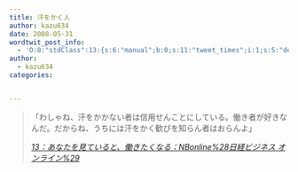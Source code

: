 ```yaml
---
title: 汗をかく人
author: kazu634
date: 2008-05-31
wordtwit_post_info:
  - 'O:8:"stdClass":13:{s:6:"manual";b:0;s:11:"tweet_times";i:1;s:5:"delay";i:0;s:7:"enabled";i:1;s:10:"separation";s:2:"60";s:7:"version";s:3:"3.7";s:14:"tweet_template";b:0;s:6:"status";i:2;s:6:"result";a:0:{}s:13:"tweet_counter";i:2;s:13:"tweet_log_ids";a:1:{i:0;i:4055;}s:9:"hash_tags";a:0:{}s:8:"accounts";a:1:{i:0;s:7:"kazu634";}}'
author:
  - kazu634
categories:


---
```

<div class="section">
<blockquote title="13：あなたを見ていると、働きたくなる：NBonline%28日経ビジネス オンライン%29" cite="http://business.nikkeibp.co.jp/article/life/20080529/159631/">
<p>
      「わしゃね、汗をかかない者は信用せんことにしている。働き者が好きなんだ。だからね、うちには汗をかく歓びを知らん者はおらんよ」
</p>
    
<p>
<cite><a href="http://business.nikkeibp.co.jp/article/life/20080529/159631/" onclick="__gaTracker('send', 'event', 'outbound-article', 'http://business.nikkeibp.co.jp/article/life/20080529/159631/', '13：あなたを見ていると、働きたくなる：NBonline%28日経ビジネス オンライン%29');" target="_blank">13：あなたを見ていると、働きたくなる：NBonline%28日経ビジネス オンライン%29</a></cite>
</p>
</blockquote>
</div>
